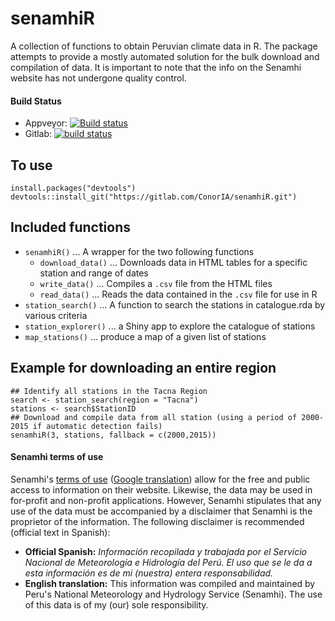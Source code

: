 senamhiR
========
A collection of functions to obtain Peruvian climate data in R.
The package attempts to provide a mostly automated solution for the bulk download and compilation of data.
It is important to note that the info on the Senamhi website has not undergone quality control.

#### Build Status

- Appveyor: [![Build status](https://ci.appveyor.com/api/projects/status/60kbu1b7wkf7akqn?svg=true)](https://ci.appveyor.com/project/ConorIA/senamhir-bxb45)
- Gitlab: [![build status](https://gitlab.com/ConorIA/senamhi/badges/master/build.svg)](https://gitlab.com/ConorIA/senamhi/commits/master)


To use
------
``` {r, eval = FALSE}
install.packages("devtools")
devtools::install_git("https://gitlab.com/ConorIA/senamhiR.git")
```

Included functions
------------------
* `senamhiR()` ... A wrapper for the two following functions
    * `download_data()` ... Downloads data in HTML tables for a specific station and range of dates
    * `write_data()` ... Compiles a `.csv` file from the HTML files
    * `read_data()` ... Reads the data contained in the `.csv` file for use in R 
* `station_search()` ... A function to search the stations in catalogue.rda by various criteria
* `station_explorer()` ... a Shiny app to explore the catalogue of stations
* `map_stations()` ... produce a map of a given list of stations

Example for downloading an entire region
------
``` {r, eval = FALSE}
## Identify all stations in the Tacna Region
search <- station_search(region = "Tacna")
stations <- search$StationID
## Download and compile data from all station (using a period of 2000-2015 if automatic detection fails)
senamhiR(3, stations, fallback = c(2000,2015))
```

#### Senamhi terms of use

Senamhi's [terms of use](http://www.senamhi.gob.pe/?p=0613) ([Google translation](https://translate.google.com/translate?hl=en&sl=auto&tl=en&u=http%3A%2F%2Fwww.senamhi.gob.pe%2F%3Fp%3D0613)) allow for the free and public access to information on their website. Likewise, the data may be used in for-profit and non-profit applications. However, Senamhi stipulates that any use of the data must be accompanied by a disclaimer that Senamhi is the proprietor of the information. The following disclaimer is recommended (official text in Spanish):

- **Official Spanish:** _Información recopilada y trabajada por el Servicio Nacional de Meteorología e Hidrología del Perú. El uso que se le da a esta información es de mi (nuestra) entera responsabilidad._
- **English translation:** This information was compiled and maintained by Peru's National Meteorology and Hydrology Service (Senamhi). The use of this data is of my (our) sole responsibility.
